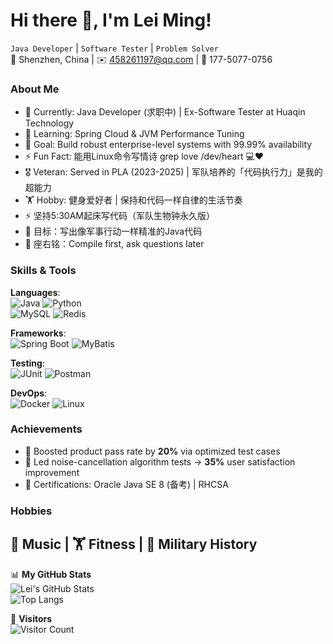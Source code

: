 # Hi there 👋, I'm Lei Ming! 

`Java Developer` | `Software Tester` | `Problem Solver`  
📍 Shenzhen, China | ✉️ 458261197@qq.com | 📱 177-5077-0756  

### **About Me**
- 🔭 Currently: Java Developer (求职中) | Ex-Software Tester at Huaqin Technology
- 🌱 Learning: Spring Cloud & JVM Performance Tuning
- 🎯 Goal: Build robust enterprise-level systems with 99.99% availability
- ⚡ Fun Fact: 能用Linux命令写情诗 grep love /dev/heart 💻❤️
- 🎖️ Veteran: Served in PLA (2023-2025) | 军队培养的「代码执行力」是我的超能力
- 🏋️ Hobby: 健身爱好者 | 保持和代码一样自律的生活节奏
- ⚡ 坚持5:30AM起床写代码（军队生物钟永久版）
- 🎯 目标：写出像军事行动一样精准的Java代码
- 📜 座右铭：Compile first, ask questions later

### **Skills & Tools**  
**Languages**:  
![Java](https://img.shields.io/badge/Java-Expert-red?logo=java&logoColor=white)
![Python](https://img.shields.io/badge/Python-Scripting-blue?logo=python)  
![MySQL](https://img.shields.io/badge/MySQL-Transactions-yellow?logo=mysql)
![Redis](https://img.shields.io/badge/Redis-Caching-red?logo=redis)  

**Frameworks**:  
![Spring Boot](https://img.shields.io/badge/Spring%20Boot-Microservices-green?logo=spring)
![MyBatis](https://img.shields.io/badge/MyBatis-ORM-blueviolet?logo=apache)  

**Testing**:  
![JUnit](https://img.shields.io/badge/JUnit-Testing-orange?logo=junit5)
![Postman](https://img.shields.io/badge/Postman-API%20Testing-ff69b4?logo=postman)  

**DevOps**:  
![Docker](https://img.shields.io/badge/Docker-Containers-2496ED?logo=docker)
![Linux](https://img.shields.io/badge/Linux-Shell-black?logo=linux)  

### **Achievements**  
- 🚀 Boosted product pass rate by **20%** via optimized test cases  
- 🎯 Led noise-cancellation algorithm tests → **35%** user satisfaction improvement  
- 📜 Certifications: Oracle Java SE 8 (备考) | RHCSA  

### **Hobbies**  
🎵 Music | 🏋️ Fitness | 📖 Military History    
---

📊 **My GitHub Stats**  
![Lei's GitHub Stats](https://github-readme-stats.vercel.app/api?username=yourusername&show_icons=true&theme=radical)  
![Top Langs](https://github-readme-stats.vercel.app/api/top-langs/?username=yourusername&layout=compact&hide=html,css)  

👀 **Visitors**  
![Visitor Count](https://visitor-badge.laobi.icu/badge?page_id=yourusername.yourusername)  
